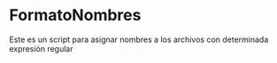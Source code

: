 # FormatoNombres
Este es un script para asignar nombres a los archivos con determinada expresión regular
